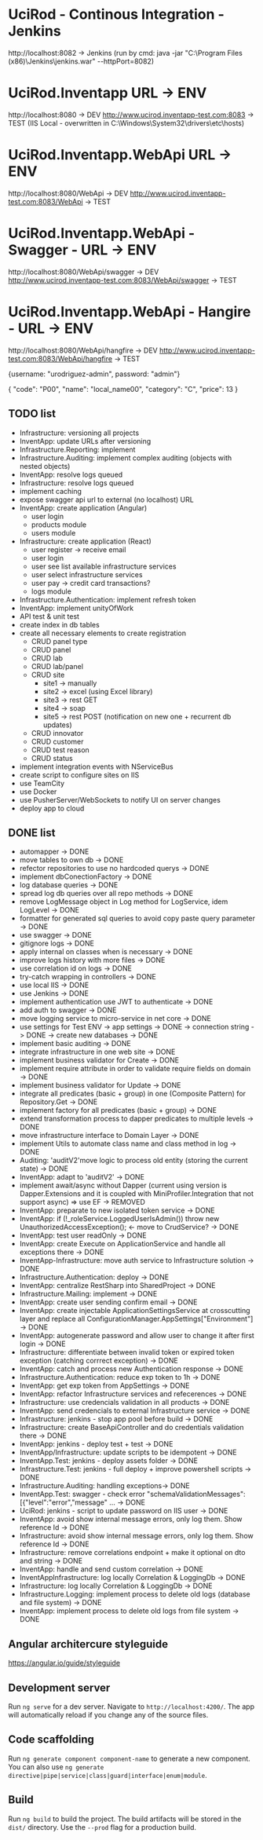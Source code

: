 # UciRod - Continous Integration - Jenkins
http://localhost:8082 -> Jenkins (run by cmd: java -jar "C:\Program Files (x86)\Jenkins\jenkins.war" --httpPort=8082)

# UciRod.Inventapp URL -> ENV
http://localhost:8080 -> DEV
http://www.ucirod.inventapp-test.com:8083 -> TEST (IIS Local - overwritten in C:\Windows\System32\drivers\etc\hosts)

# UciRod.Inventapp.WebApi URL -> ENV
http://localhost:8080/WebApi -> DEV
http://www.ucirod.inventapp-test.com:8083/WebApi -> TEST

# UciRod.Inventapp.WebApi - Swagger - URL -> ENV
http://localhost:8080/WebApi/swagger -> DEV
http://www.ucirod.inventapp-test.com:8083/WebApi/swagger -> TEST

# UciRod.Inventapp.WebApi - Hangire - URL -> ENV
http://localhost:8080/WebApi/hangfire -> DEV
http://www.ucirod.inventapp-test.com:8083/WebApi/hangfire -> TEST

{username: "urodriguez-admin", password: "admin"}

{
  "code": "P00",
  "name": "local_name00",
  "category": "C",
  "price": 13
}

## TODO list
* Infrastructure: versioning all projects 
* InventApp: update URLs after versioning
* Infrastructure.Reporting: implement 
* Infrastructure.Auditing: implement complex auditing (objects with nested objects) 
* InventApp: resolve logs queued
* Infrastructure: resolve logs queued
* implement caching
* expose swagger api url to external (no localhost) URL 
* InventApp: create application (Angular)
  * user login
  * products module
  * users module
* Infrastructure: create application (React)
  * user register -> receive email
  * user login
  * user see list available infrastructure services
  * user select infrastructure services
  * user pay -> credit card transactions?
  * logs module
* Infrastructure.Authentication: implement refresh token
* InventApp: implement unityOfWork
* API test & unit test
* create index in db tables
* create all necessary elements to create registration
  * CRUD panel type
  * CRUD panel
  * CRUD lab
  * CRUD lab/panel
  * CRUD site 
    * site1 -> manually
    * site2 -> excel (using Excel library)
    * site3 -> rest GET
    * site4 -> soap
    * site5 -> rest POST (notification on new one + recurrent db updates)
  * CRUD innovator
  * CRUD customer
  * CRUD test reason
  * CRUD status
* implement integration events with NServiceBus
* create script to configure sites on IIS
* use TeamCity
* use Docker
* use PusherServer/WebSockets to notify UI on server changes
* deploy app to cloud 

## DONE list
* automapper -> DONE
* move tables to own db -> DONE
* refector repositories to use no hardcoded querys -> DONE
* implement dbConectionFactory -> DONE 
* log database queries -> DONE
* spread log db queries over all repo methods -> DONE
* remove LogMessage object in Log method for LogService, idem LogLevel -> DONE
* formatter for generated sql queries to avoid copy paste query parameter -> DONE
* use swagger -> DONE
* gitignore logs -> DONE
* apply internal on classes when is necessary -> DONE
* improve logs history with more files -> DONE
* use correlation id on logs -> DONE
* try-catch wrapping in controllers -> DONE
* use local IIS -> DONE
* use Jenkins -> DONE
* implement authentication use JWT to authenticate -> DONE
* add auth to swagger -> DONE
* move logging service to micro-service in net core -> DONE
* use settings for Test ENV
    -> app settings -> DONE
    -> connection string -> DONE
        -> create new databases -> DONE
* implement basic auditing -> DONE
* integrate infrastructure in one web site -> DONE
* implement business validator for Create -> DONE
* implement require attribute in order to validate require fields on domain -> DONE
* implement business validator for Update -> DONE
* integrate all predicates (basic + group) in one (Composite Pattern) for Repository.Get -> DONE
* implement factory for all predicates (basic + group) -> DONE
* extend transformation process to dapper predicates to multiple levels -> DONE
* move infrastructure interface to Domain Layer -> DONE
* implement Utils to automate class name and class method in log -> DONE
* Auditing: 'auditV2'move logic to process old entity (storing the current state) -> DONE
* InventApp: adapt to 'auditV2' -> DONE
* implement await/async without Dapper (current using version is Dapper.Extensions and it is coupled with MiniProfiler.Integration that not support async) => use EF -> REMOVED
* InventApp: preparate to new isolated token service -> DONE
* InventApp: if (!_roleService.LoggedUserIsAdmin()) throw new UnauthorizedAccessException(); <- move to CrudService? -> DONE
* InventApp: test user readOnly -> DONE
* InventApp: create Execute on ApplicationService and handle all exceptions there -> DONE
* InventApp-Infrastructure: move auth service to Infrastructure solution -> DONE
* Infrastructure.Authentication: deploy -> DONE
* InventApp: centralize RestSharp into SharedProject -> DONE
* Infrastructure.Mailing: implement -> DONE
* InventApp: create user sending confirm email -> DONE
* InventApp: create injectable ApplicationSettingsService at crosscutting layer and replace all ConfigurationManager.AppSettings["Environment"] -> DONE
* InventApp: autogenerate password and allow user to change it after first login -> DONE
* Infrastructure: differentiate between invalid token or expired token exception (catching corrrect exception) -> DONE
* InventApp: catch and process new Authentication response -> DONE
* Infrastructure.Authentication: reduce exp token to 1h -> DONE
* InventApp: get exp token from AppSettings -> DONE
* InventApp: refactor Infrastructure services and refecerences -> DONE
* Infrastructure: use credencials validation in all products -> DONE
* InventApp: send credencials to external Infrastructure service -> DONE
* Infrastructure: jenkins - stop app pool before build -> DONE
* Infrastructure: create BaseApiController and do credentials validation there -> DONE
* InventApp: jenkins - deploy test + test -> DONE
* InventApp/Infrastructure: update scripts to be idempotent -> DONE
* InventApp.Test: jenkins - deploy assets folder -> DONE
* Infrastructure.Test: jenkins - full deploy + improve powershell scripts -> DONE
* Infrastructure.Auditing: handling exceptions-> DONE
* InventApp.Test: swagger - check error "schemaValidationMessages":[{"level":"error","message" ... -> DONE
* UciRod: jenkins - script to update password on IIS user -> DONE
* InventApp: avoid show internal message errors, only log them. Show reference Id -> DONE
* Infrastructure: avoid show internal message errors, only log them. Show reference Id -> DONE
* Infrastructure: remove correlations endpoint + make it optional on dto and string -> DONE
* InventApp: handle and send custom correlation -> DONE
* InventAppInfrastructure: log locally Correlation & LoggingDb -> DONE
* Infrastructure: log locally Correlation & LoggingDb -> DONE
* Infrastructure.Logging: implement process to delete old logs (database and file system) -> DONE
* InventApp: implement process to delete old logs from file system -> DONE

## Angular architercure styleguide

https://angular.io/guide/styleguide

## Development server

Run `ng serve` for a dev server. Navigate to `http://localhost:4200/`. The app will automatically reload if you change any of the source files.

## Code scaffolding

Run `ng generate component component-name` to generate a new component. You can also use `ng generate directive|pipe|service|class|guard|interface|enum|module`.

## Build

Run `ng build` to build the project. The build artifacts will be stored in the `dist/` directory. Use the `--prod` flag for a production build.